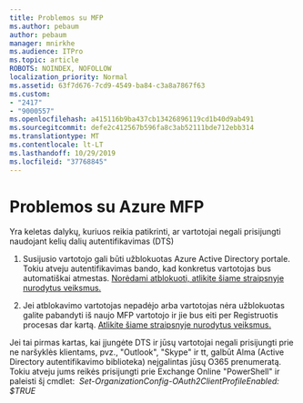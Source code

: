 ```yaml
---
title: Problemos su MFP
ms.author: pebaum
author: pebaum
manager: mnirkhe
ms.audience: ITPro
ms.topic: article
ROBOTS: NOINDEX, NOFOLLOW
localization_priority: Normal
ms.assetid: 63f7d676-7cd9-4549-ba84-c3a8a7867f63
ms.custom:
- "2417"
- "9000557"
ms.openlocfilehash: a415116b9ba437cb13426896119cd1b40d9ab491
ms.sourcegitcommit: defe2c412567b596fa8c3ab52111bde712ebb314
ms.translationtype: MT
ms.contentlocale: lt-LT
ms.lasthandoff: 10/29/2019
ms.locfileid: "37768845"
---
```

# <a name="issues-with-azure-mfa"></a>Problemos su Azure MFP
Yra keletas dalykų, kuriuos reikia patikrinti, ar vartotojai negali prisijungti naudojant kelių dalių autentifikavimas (DTS)

1. Susijusio vartotojo gali būti užblokuotas Azure Active Directory portale. Tokiu atveju autentifikavimas bando, kad konkretus vartotojas bus automatiškai atmestas. [Norėdami atblokuoti, atlikite šiame straipsnyje nurodytus veiksmus.](https://docs.microsoft.com/azure/active-directory/authentication/howto-mfa-mfasettings#block-and-unblock-users)

2. Jei atblokavimo vartotojas nepadėjo arba vartotojas nėra užblokuotas galite pabandyti iš naujo MFP vartotojo ir jie bus eiti per Registruotis procesas dar kartą. [Atlikite šiame straipsnyje nurodytus veiksmus.](https://docs.microsoft.com/azure/active-directory/authentication/howto-mfa-userdevicesettings#require-users-to-provide-contact-methods-again)

Jei tai pirmas kartas, kai įjungėte DTS ir jūsų vartotojai negali prisijungti prie ne naršyklės klientams, pvz., "Outlook", "Skype" ir tt, galbūt Alma (Active Directory autentifikavimo biblioteka) neįgalintas jūsų O365 prenumeratą. Tokiu atveju jums reikės prisijungti prie Exchange Online "PowerShell" ir paleisti šį cmdlet:  *Set-OrganizationConfig-OAuth2ClientProfileEnabled: $TRUE*
